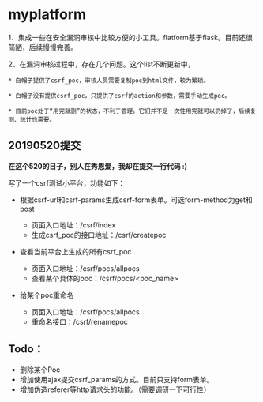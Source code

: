 # myplatform
1、集成一些在安全漏洞审核中比较方便的小工具。flatform基于flask。目前还很简陋，后续慢慢完善。

2、在漏洞审核过程中，存在几个问题。这个list不断更新中，

    * 白帽子提供了csrf_poc，审核人员需要复制poc到html文件，较为繁琐。
    
    * 白帽子没有提供csrf_poc，只提供了csrf的action和参数，需要手动生成poc。
    
    * 目前poc处于“用完就删”的状态，不利于管理。它们并不是一次性用完就可以扔掉了，后续复测、统计也需要。
    
   

## 20190520提交

**在这个520的日子，别人在秀恩爱，我却在提交一行代码 :)**

写了一个csrf测试小平台，功能如下：  
* 根据csrf-url和csrf-params生成csrf-form表单。可选form-method为get和post  
    * 页面入口地址：/csrf/index  
    * 生成csrf_poc的接口地址：/csrf/createpoc  

* 查看当前平台上生成的所有csrf_poc  
    * 页面入口地址：/csrf/pocs/allpocs  
    * 查看某个具体的poc：/csrf/pocs/<poc_name>  

* 给某个poc重命名  
    * 页面入口地址：/csrf/pocs/allpocs  
    * 重命名接口：/csrf/renamepoc  

## Todo：  
* 删除某个Poc  
* 增加使用ajax提交csrf_params的方式。目前只支持form表单。  
* 增加伪造referer等http请求头的功能。（需要调研一下可行性）  
